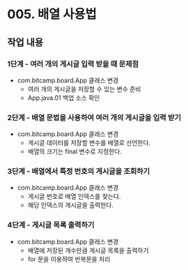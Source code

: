 # 005. 배열 사용법


## 작업 내용

### 1단계 - 여러 개의 게시글 입력 받을 때 문제점
- com.bitcamp.board.App 클래스 변경
  - 여러 개의 게시글을 저장할 수 있는 변수 준비
  - App.java.01 백업 소스 확인 
  

### 2단계 - 배열 문법을 사용하여 여러 개의 게시글을 입력 받기
- com.bitcamp.board.App 클래스 변경
  - 게시글 데이터를 저장할 변수를 배열로 선언한다.
  - 배열의 크기는 final 변수로 지정한다.

### 3단계 - 배열에서 특정 번호의 게시글을 조회하기
- com.bitcamp.board.App 클래스 변경
  - 게시글 번호로 배열 인덱스를 찾는다.
  - 해당 인덱스의 게시글을 출력한다.

### 4단계 - 게시글 목록 출력하기
- com.bitcamp.board.App 클래스 변경
  - 배열에 저장된 개수만큼 게시글 목록을 출력하기
  - for 문을 이용하여 반복문을 처리